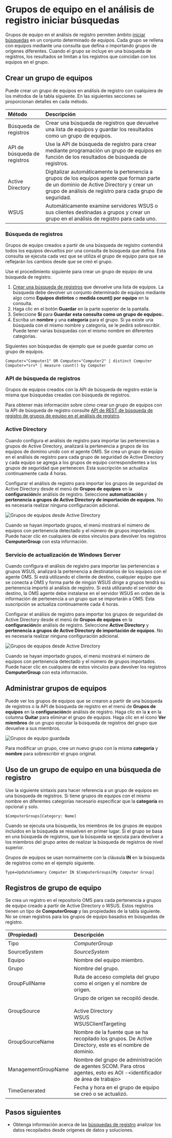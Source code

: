 <properties
    pageTitle="Grupos de equipo en el análisis de registro iniciar búsquedas | Microsoft Azure"
    description="Los grupos de equipo en el análisis de registro permiten búsquedas de registro de ámbito a un conjunto determinado de equipos.  En este artículo se describe los diferentes métodos que puede usar para crear grupos de equipos y cómo usarlas en una búsqueda de registros."
    services="log-analytics"
    documentationCenter=""
    authors="bwren"
    manager="jwhit"
    editor=""/>

<tags
    ms.service="log-analytics"
    ms.workload="na"
    ms.tgt_pltfrm="na"
    ms.devlang="na"
    ms.topic="article"
    ms.date="09/06/2016"
    ms.author="bwren"/>

# <a name="computer-groups-in-log-analytics-log-searches"></a>Grupos de equipo en el análisis de registro iniciar búsquedas
Grupos de equipo en el análisis de registro permiten ámbito [iniciar búsquedas](log-analytics-log-searches.md) en un conjunto determinado de equipos.  Cada grupo se rellena con equipos mediante una consulta que defina o importando grupos de orígenes diferentes.  Cuando el grupo se incluye en una búsqueda de registros, los resultados se limitan a los registros que coincidan con los equipos en el grupo.

## <a name="creating-a-computer-group"></a>Crear un grupo de equipos
Puede crear un grupo de equipos en análisis de registro con cualquiera de los métodos de la tabla siguiente.  En las siguientes secciones se proporcionan detalles en cada método. 

| Método | Descripción |
|:---|:---|
| Búsqueda de registros       | Crear una búsqueda de registros que devuelve una lista de equipos y guardar los resultados como un grupo de equipos. |
| API de búsqueda de registros   | Use la API de búsqueda de registro para crear mediante programación un grupo de equipos en función de los resultados de búsqueda de registros. |
| Active Directory | Digitalizar automáticamente la pertenencia a grupos de los equipos agente que forman parte de un dominio de Active Directory y crear un grupo de análisis de registro para cada grupo de seguridad.
| WSUS              | Automáticamente examine servidores WSUS o sus clientes destinadas a grupos y crear un grupo en el análisis de registro para cada uno. |


### <a name="log-search"></a>Búsqueda de registros

Grupos de equipo creados a partir de una búsqueda de registro contendrá todos los equipos devueltos por una consulta de búsqueda que defina.  Esta consulta se ejecuta cada vez que se utiliza el grupo de equipo para que se reflejarán los cambios desde que se creó el grupo.

Use el procedimiento siguiente para crear un grupo de equipo de una búsqueda de registro.

1. [Crear una búsqueda de registros](log-analytics-log-searches.md) que devuelve una lista de equipos.  La búsqueda debe devolver un conjunto determinado de equipos mediante algo como **Equipos distintos** o **medida count() por equipo** en la consulta.  
2. Haga clic en el botón **Guardar** en la parte superior de la pantalla.
3. Seleccione **Sí** para **Guardar esta consulta como un grupo de equipos:**.
4. Escriba un **nombre** y una **categoría** para el grupo.  Si ya existe una búsqueda con el mismo nombre y categoría, se le pedirá sobrescribir.  Puede tener varias búsquedas con el mismo nombre en diferentes categorías. 

Siguientes son búsquedas de ejemplo que se puede guardar como un grupo de equipos.

    Computer="Computer1" OR Computer="Computer2" | distinct Computer 
    Computer=*srv* | measure count() by Computer

### <a name="log-search-api"></a>API de búsqueda de registros

Grupos de equipos creados con la API de búsqueda de registro están la misma que búsquedas creadas con búsqueda de registros.

Para obtener más información sobre cómo crear un grupo de equipos con la API de búsqueda de registro consulte [API de REST de búsqueda de registro de grupos de equipo en el análisis de registro](log-analytics-log-search-api.md#computer-groups).

### <a name="active-directory"></a>Active Directory

Cuando configura el análisis de registro para importar las pertenencias a grupos de Active Directory, analizará la pertenencia a grupos de los equipos de dominio unido con el agente OMS.  Se crea un grupo de equipo en el análisis de registro para cada grupo de seguridad de Active Directory y cada equipo se agrega a los grupos de equipo correspondientes a los grupos de seguridad que pertenecen.  Esta suscripción se actualiza continuamente cada 4 horas.  

Configurar el análisis de registro para importar los grupos de seguridad de Active Directory desde el menú de **Grupos de equipos** en la **configuración**de análisis de registro.  Seleccione **automatización** y **pertenencia a grupos de Active Directory de importación de equipos**.  No es necesaria realizar ninguna configuración adicional.

![Grupos de equipos desde Active Directory](media/log-analytics-computer-groups/configure-activedirectory.png)

Cuando se hayan importado grupos, el menú mostrará el número de equipos con pertenencia detectado y el número de grupos importados.  Puede hacer clic en cualquiera de estos vínculos para devolver los registros **ComputerGroup** con esta información.

### <a name="windows-server-update-service"></a>Servicio de actualización de Windows Server

Cuando configura el análisis de registro para importar las pertenencias a grupos WSUS, analizará la pertenencia a destinatarios de los equipos con el agente OMS.  Si está utilizando el cliente de destino, cualquier equipo que se conecta a OMS y forma parte de ningún WSUS dirige a grupos tendrá su pertenencia importó al análisis de registro. Si está utilizando el servidor de destino, la OMS agente debe instalarse en el servidor WSUS en orden de la información de pertenencia a un grupo que se importarán a OMS.  Esta suscripción se actualiza continuamente cada 4 horas. 

Configurar el análisis de registro para importar los grupos de seguridad de Active Directory desde el menú de **Grupos de equipos** en la **configuración**de análisis de registro.  Seleccione **Active Directory** y **pertenencia a grupos de Active Directory de importación de equipos**.  No es necesaria realizar ninguna configuración adicional.

![Grupos de equipos desde Active Directory](media/log-analytics-computer-groups/configure-wsus.png)

Cuando se hayan importado grupos, el menú mostrará el número de equipos con pertenencia detectado y el número de grupos importados.  Puede hacer clic en cualquiera de estos vínculos para devolver los registros **ComputerGroup** con esta información.

## <a name="managing-computer-groups"></a>Administrar grupos de equipos

Puede ver los grupos de equipos que se crearon a partir de una búsqueda de registros o la API de búsqueda de registro en el menú de **Grupos de equipos** en la **configuración**de análisis de registro.  Haga clic en la **x** en la columna **Quitar** para eliminar el grupo de equipos.  Haga clic en el icono **Ver miembros** de un grupo ejecutar la búsqueda de registros del grupo que devuelve a sus miembros. 

![Grupos de equipo guardada](media/log-analytics-computer-groups/configure-saved.png)

Para modificar un grupo, cree un nuevo grupo con la misma **categoría** y **nombre** para sobrescribir el grupo original.

## <a name="using-a-computer-group-in-a-log-search"></a>Uso de un grupo de equipo en una búsqueda de registro
Use la siguiente sintaxis para hacer referencia a un grupo de equipos en una búsqueda de registros.  Si tiene grupos de equipos con el mismo nombre en diferentes categorías necesario especificar que la **categoría** es opcional y solo. 

    $ComputerGroups[Category: Name]

Cuando se ejecuta una búsqueda, los miembros de los grupos de equipos incluidos en la búsqueda se resuelven en primer lugar.  Si el grupo se basa en una búsqueda de registros, que la búsqueda se ejecuta para devolver a los miembros del grupo antes de realizar la búsqueda de registros de nivel superior.

Grupos de equipos se usan normalmente con la cláusula **IN** en la búsqueda de registros como en el ejemplo siguiente.

    Type=UpdateSummary Computer IN $ComputerGroups[My Computer Group]

## <a name="computer-group-records"></a>Registros de grupo de equipo

Se crea un registro en el repositorio OMS para cada pertenencia a grupos de equipo creado a partir de Active Directory o WSUS.  Estos registros tienen un tipo de **ComputerGroup** y las propiedades de la tabla siguiente.  No se crean registros para los grupos de equipo basados en búsquedas de registro.

| (Propiedad) | Descripción |
|:--|:--|
| Tipo                | *ComputerGroup* |
| SourceSystem        | *SourceSystem*  |
| Equipo            | Nombre del equipo miembro. |
| Grupo               | Nombre del grupo. |
| GroupFullName       | Ruta de acceso completa del grupo como el origen y el nombre de origen.
| GroupSource         | Grupo de origen se recopiló desde. <br><br>Active Directory<br>WSUS<br>WSUSClientTargeting |
| GroupSourceName     | Nombre de la fuente que se ha recopilado los grupos.  De Active Directory, este es el nombre de dominio. |
| ManagementGroupName | Nombre del grupo de administración de agentes SCOM.  Para otros agentes, esto es AOI -\<identificador de área de trabajo\> |
| TimeGenerated       | Fecha y hora en el grupo de equipo se creó o se actualizó. |



## <a name="next-steps"></a>Pasos siguientes

- Obtenga información acerca de las [búsquedas de registro](log-analytics-log-searches.md) analizar los datos recopilados desde orígenes de datos y soluciones.  